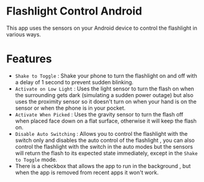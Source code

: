 # Flashlight Control Android

This app uses the sensors on your Android device to control the flashlight in various ways.

# Features

- `Shake to Toggle` : Shake your phone to turn the flashlight on and off with a delay of 1 second to prevent sudden blinking.
- `Activate on Low Light` : Uses the light sensor to turn the flash on when the surrounding gets dark (simulating a sudden power outage) but also uses the proximity sensor so it doesn't turn on when your hand is on the sensor or when the phone is in your pocket.
- `Activate When Picked` : Uses the gravity sensor to turn the flash off when placed face down on a flat surface, otherwise it will keep the flash on.
- `Disable Auto Switching` : Allows you to control the flashlight with the switch only and disables the auto control of the flashlight , you can also control the flashlight with the switch in the auto modes but the sensors will return the flash to its expected state immediately, except in the `Shake to Toggle` mode.
- There is a checkbox that allows the app to run in the background , but when the app is removed from recent apps it won't work.
